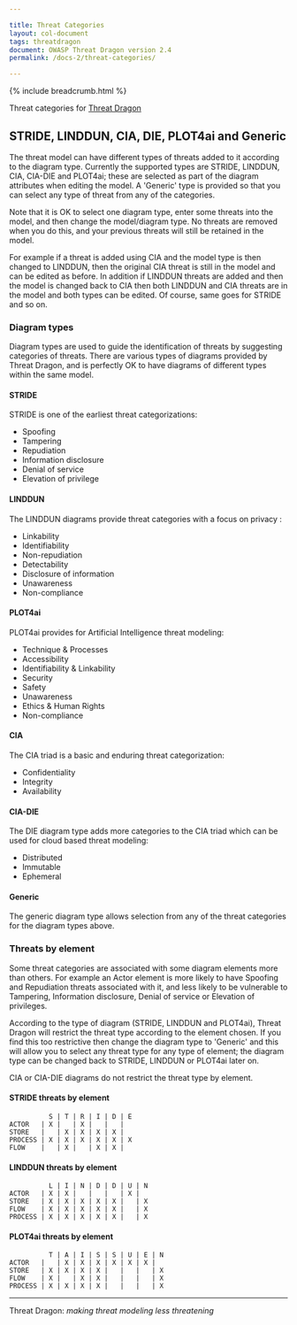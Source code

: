 ```yaml
---

title: Threat Categories
layout: col-document
tags: threatdragon
document: OWASP Threat Dragon version 2.4
permalink: /docs-2/threat-categories/

---
```


{% include breadcrumb.html %}
<style type="text/css">
.image-left {
  display: block;
  margin-left: auto;
  margin-right: 15px;
  float: left;
}
</style>

Threat categories for [Threat Dragon](http://owasp.org/www-project-threat-dragon)

## STRIDE, LINDDUN, CIA, DIE, PLOT4ai and Generic

The threat model can have different types of threats added to it according to the diagram type.
Currently the supported types are STRIDE, LINDDUN, CIA, CIA-DIE and PLOT4ai;
these are selected as part of the diagram attributes when editing the model.
A 'Generic' type is provided so that you can select any type of threat from any of the categories.

Note that it is OK to select one diagram type, enter some threats into the model,
and then change the model/diagram type. No threats are removed when you do this,
and your previous threats will still be retained in the model.

For example if a threat is added using CIA and the model type is then changed to LINDDUN,
then the original CIA threat is still in the model and can be edited as before.
In addition if LINDDUN threats are added and then the model is changed back to CIA
then both LINDDUN and CIA threats are in the model and both types can be edited.
Of course, same goes for STRIDE and so on.

### Diagram types

Diagram types are used to guide the identification of threats by suggesting categories of threats.
There are various types of diagrams provided by Threat Dragon,
and is perfectly OK to have diagrams of different types within the same model.

#### STRIDE

STRIDE is one of the earliest threat categorizations:

* Spoofing
* Tampering
* Repudiation
* Information disclosure
* Denial of service
* Elevation of privilege

#### LINDDUN

The LINDDUN diagrams provide threat categories with a focus on privacy :

* Linkability
* Identifiability
* Non-repudiation
* Detectability
* Disclosure of information
* Unawareness
* Non-compliance

#### PLOT4ai

PLOT4ai provides for Artificial Intelligence threat modeling:

* Technique & Processes
* Accessibility
* Identifiability & Linkability
* Security
* Safety
* Unawareness
* Ethics & Human Rights
* Non-compliance

#### CIA

The CIA triad is a basic and enduring threat categorization:

* Confidentiality
* Integrity
* Availability

#### CIA-DIE

The DIE diagram type adds more categories to the CIA triad which can be used for cloud based threat modeling:

* Distributed
* Immutable
* Ephemeral

#### Generic

The generic diagram type allows selection from any of the threat categories for the diagram types above.

### Threats by element

Some threat categories are associated with some diagram elements more than others.
For example an Actor element is more likely to have Spoofing and Repudiation threats
associated with it, and less likely to be vulnerable to
Tampering, Information disclosure, Denial of service or Elevation of privileges.

According to the type of diagram (STRIDE, LINDDUN and PLOT4ai),
Threat Dragon will restrict the threat type according to the element chosen.
If you find this too restrictive then change the diagram type to 'Generic'
and this will allow you to select any threat type for any type of element;
the diagram type can be changed back to STRIDE, LINDDUN or PLOT4ai later on.

CIA or CIA-DIE diagrams do not restrict the threat type by element.

#### STRIDE threats by element

```text
          S | T | R | I | D | E
ACTOR   | X |   | X |   |   |
STORE   |   | X | X | X | X |
PROCESS | X | X | X | X | X | X
FLOW    |   | X |   | X | X |
```

#### LINDDUN threats by element

```text
          L | I | N | D | D | U | N
ACTOR   | X | X |   |   |   | X |
STORE   | X | X | X | X | X |   | X
FLOW    | X | X | X | X | X |   | X
PROCESS | X | X | X | X | X |   | X
```

#### PLOT4ai threats by element

```text
          T | A | I | S | S | U | E | N
ACTOR   |   | X | X | X | X | X | X |
STORE   | X | X | X | X |   |   |   | X
FLOW    | X |   | X | X |   |   |   | X
PROCESS | X | X | X | X |   |   |   | X
```

----

Threat Dragon: _making threat modeling less threatening_
